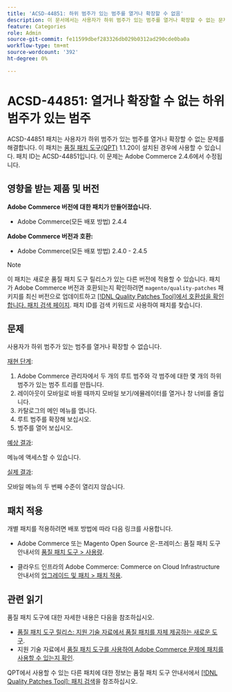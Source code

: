 ```yaml
---
title: 'ACSD-44851: 하위 범주가 있는 범주를 열거나 확장할 수 없음'
description: 이 문서에서는 사용자가 하위 범주가 있는 범주를 열거나 확장할 수 없는 문제에 대한 해결 방법을 제공합니다.
feature: Categories
role: Admin
source-git-commit: fe11599dbef283326db029b0312ad290cde0ba0a
workflow-type: tm+mt
source-wordcount: '392'
ht-degree: 0%

---
```


# ACSD-44851: 열거나 확장할 수 없는 하위 범주가 있는 범주

ACSD-44851 패치는 사용자가 하위 범주가 있는 범주를 열거나 확장할 수 없는 문제를 해결합니다. 이 패치는 [품질 패치 도구(QPT)](https://experienceleague.adobe.com/en/docs/commerce-knowledge-base/kb/announcements/commerce-announcements/magento-quality-patches-released-new-tool-to-self-serve-quality-patches) 1.1.20이 설치된 경우에 사용할 수 있습니다. 패치 ID는 ACSD-44851입니다. 이 문제는 Adobe Commerce 2.4.6에서 수정됩니다.

## 영향을 받는 제품 및 버전

**Adobe Commerce 버전에 대한 패치가 만들어졌습니다.**

* Adobe Commerce(모든 배포 방법) 2.4.4

**Adobe Commerce 버전과 호환:**

* Adobe Commerce(모든 배포 방법) 2.4.0 - 2.4.5

>[!NOTE]
>
>이 패치는 새로운 품질 패치 도구 릴리스가 있는 다른 버전에 적용할 수 있습니다. 패치가 Adobe Commerce 버전과 호환되는지 확인하려면 `magento/quality-patches` 패키지를 최신 버전으로 업데이트하고 [[!DNL Quality Patches Tool]에서 호환성을 확인합니다. 패치 검색 페이지](https://experienceleague.adobe.com/tools/commerce-quality-patches/index.html). 패치 ID를 검색 키워드로 사용하여 패치를 찾습니다.

## 문제

사용자가 하위 범주가 있는 범주를 열거나 확장할 수 없습니다.

<u>재현 단계</u>:

1. Adobe Commerce 관리자에서 두 개의 루트 범주와 각 범주에 대한 몇 개의 하위 범주가 있는 범주 트리를 만듭니다.
1. 레이아웃이 모바일로 바뀔 때까지 모바일 보기/에뮬레이터를 열거나 창 너비를 줄입니다.
1. 카탈로그의 메인 메뉴를 엽니다.
1. 루트 범주를 확장해 보십시오.
1. 범주를 열어 보십시오.

<u>예상 결과</u>:

메뉴에 액세스할 수 있습니다.

<u>실제 결과</u>:

모바일 메뉴의 두 번째 수준이 열리지 않습니다.

## 패치 적용

개별 패치를 적용하려면 배포 방법에 따라 다음 링크를 사용합니다.

* Adobe Commerce 또는 Magento Open Source 온-프레미스: 품질 패치 도구 안내서의 [품질 패치 도구 > 사용량](/help/tools/quality-patches-tool/usage.md).

* 클라우드 인프라의 Adobe Commerce: Commerce on Cloud Infrastructure 안내서의 [업그레이드 및 패치 > 패치 적용](https://experienceleague.adobe.com/docs/commerce-cloud-service/user-guide/develop/upgrade/apply-patches.html).

## 관련 읽기

품질 패치 도구에 대한 자세한 내용은 다음을 참조하십시오.

* [품질 패치 도구 릴리스: 지원 기술 자료에서 품질 패치를 자체 제공하는 새로운 도구](https://experienceleague.adobe.com/en/docs/commerce-knowledge-base/kb/announcements/commerce-announcements/magento-quality-patches-released-new-tool-to-self-serve-quality-patches).
* 지원 기술 자료에서 [품질 패치 도구를 사용하여 Adobe Commerce 문제에 패치를 사용할 수 있는지 확인](https://experienceleague.adobe.com/docs/commerce-knowledge-base/kb/support-tools/patches/check-patch-for-magento-issue-with-magento-quality-patches.html).

QPT에서 사용할 수 있는 다른 패치에 대한 정보는 품질 패치 도구 안내서에서 [[!DNL Quality Patches Tool]: 패치 검색](https://experienceleague.adobe.com/tools/commerce-quality-patches/index.html)을 참조하십시오.
